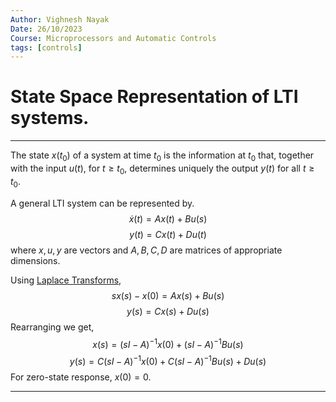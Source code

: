 ```yaml
---
Author: Vighnesh Nayak
Date: 26/10/2023
Course: Microprocessors and Automatic Controls
tags: [controls]
---
```

# State Space Representation of LTI systems.
---

The state $x(t_0)$ of a system at time $t_0$ is the information at $t_0$ that, together with the input $u(t)$, for $t\ge t_0$, determines uniquely the output $y(t)$ for all $t\ge t_0$.

A general LTI system can be represented by.
$$\dot{x}(t)=Ax(t)+Bu(s)$$
$$y(t)=Cx(t)+Du(t)$$
where $x,u,y$ are vectors and $A,B,C,D$ are matrices of appropriate dimensions.

Using [Laplace Transforms](Laplace%20Transforms.md),
$$sx(s)-x(0) = Ax(s)+Bu(s) $$
$$y(s)=Cx(s)+Du(s) $$
Rearranging we get,
$$x(s)=\left(sI-A\right)^{-1}x(0)+\left(sI-A\right)^{-1}Bu(s) $$
$$y(s)=C\left(sI-A\right)^{-1}x(0)+C\left(sI-A\right)^{-1}Bu(s)+Du(s)  $$
For zero-state response, $x(0)=0$.

---
